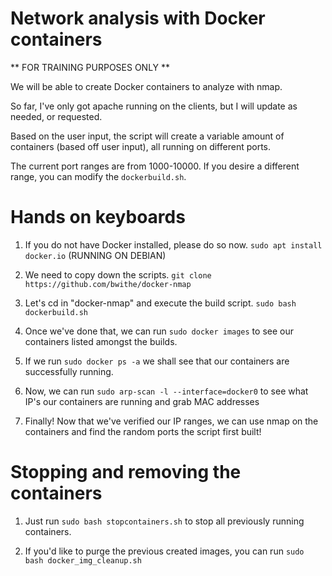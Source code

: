 # Network analysis with Docker containers

** FOR TRAINING PURPOSES ONLY **

We will be able to create Docker containers to analyze with nmap.

So far, I've only got apache running on the clients, but I will update as needed, or requested.

Based on the user input, the script will create a variable amount of containers (based off user input), all running on different ports.

The current port ranges are from 1000-10000. If you desire a different range, you can modify the ```dockerbuild.sh```.

# Hands on keyboards
1. If you do not have Docker installed, please do so now.
```sudo apt install docker.io``` (RUNNING ON DEBIAN)
  
3. We need to copy down the scripts.
```git clone https://github.com/bwithe/docker-nmap```

4. Let's cd in "docker-nmap" and execute the build script.
```sudo bash dockerbuild.sh```

5. Once we've done that, we can run ```sudo docker images``` to see our containers listed amongst the builds.

6. If we run ```sudo docker ps -a``` we shall see that our containers are successfully running.

7. Now, we can run ```sudo arp-scan -l --interface=docker0``` to see what IP's our containers are running and grab MAC addresses

8. Finally! Now that we've verified our IP ranges, we can use nmap on the containers and find the random ports the script first built!

# Stopping and removing the containers
1. Just run ```sudo bash stopcontainers.sh``` to stop all previously running containers.

2. If you'd like to purge the previous created images, you can run ```sudo bash docker_img_cleanup.sh```
